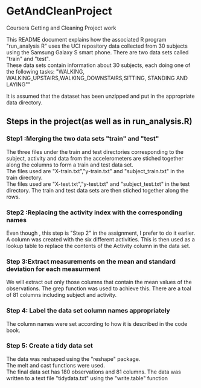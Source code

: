 GetAndCleanProject
==================

Coursera Getting and Cleaning Project work

This README document explains how the associated R program "run_analysis R"
uses the UCI repository data collected from 30 subjects using the Samsung Galaxy
S smart phone.
There are two data sets called "train" and "test".  
These data sets contain information about 30 subjects, each doing one of the following tasks: "WALKING, WALKING_UPSTAIRS,WALKING_DOWNSTAIRS,SITTING, STANDING
AND LAYING""

It is assumed that the dataset has been unzipped and put in the appropriate data directory.

## Steps in the project(as well as in run_analysis.R)

### Step1 :Merging the two data sets "train" and "test"
The three files under the train and test directories  corresponding to the subject, activity and data from the accelerometers are stiched together along the columns to form a train and test data set.  
The files used are "X-train.txt","y-train.txt" and "subject_train.txt" in the train directory.  
The files used are "X-test.txt","y-test.txt" and "subject_test.txt" in the test directory. 
The train and test data sets are then stiched together along the rows.  

### Step2 :Replacing the activity index with the corresponding names
Even though , this step is "Step 2" in the assignment, I prefer to do it earlier. 
A column was created with the six different activities. This is then used as a lookup table to replace the contents of the Activity column in the data set.  

### Step 3:Extract measurements on the mean and standard deviation for each measurment
We will extract out only those columns that contain the mean values of the observations. The grep function was used to achieve this. 
There are a toal of 81 columns including subject and activity.

### Step 4: Label the data set column names appropriately
The column names were set according to how it is described in the code book.

### Step 5: Create a tidy data set
The data was reshaped using the "reshape" package.  
The melt and cast functions were used.  
The final data set has 180 observations and 81 columns. 
The data was written to a text file "tidydata.txt" using the "write.table" function








